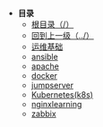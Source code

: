 * **目录**
  * [根目录（/）](/README)
  * [回到上一级（../）](/README)
  * [运维基础](/study/运维/运维基础)
  * [ansible](/study/运维/ansible)
  * [apache](/study/运维/apache)
  * [docker](/study/运维/docker)
  * [jumpserver](/study/运维/jumpserver)
  * [Kubernetes(k8s)](/study/运维/Kubernetes(k8s))
  * [nginxlearning](/study/运维/nginxlearning)
  * [zabbix](/study/运维/zabbix)
  

